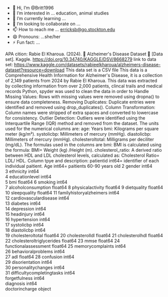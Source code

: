 - 👋 Hi, I’m @Britt1996
- 👀 I’m interested in ... education, animal studies 
- 🌱 I’m currently learning ...
- 💞️ I’m looking to collaborate on ...
- 📫 How to reach me ... erricksb@go.stockton.edu
- 😄 Pronouns: ...she/her
- ⚡ Fun fact: ...

<!---
Britt1996/Britt1996 is a ✨ special ✨ repository because its `README.md` (this file) appears on your GitHub profile.
You can click the Preview link to take a look at your changes.
--->
APA cition: Rabie El Kharoua. (2024). 🧠 Alzheimer's Disease Dataset 🧠 [Data set]. Kaggle. https://doi.org/10.34740/KAGGLE/DSV/8668279
link to data set: https://www.kaggle.com/datasets/rabieelkharoua/alzheimers-disease-dataset?resource=download
This data set is a CSV file
This data is a Comprehensive Health Information for Alzheimer's Disease, it is a collection of 2,149 patients from 2024 by Rabie El Kharoua.
This data was extracted by collecting information from over 2,000 patients, clincal trails and medical records 
Python, spyder was used to clean the data 
in order to Handle Missing Values: Rows with missing values were removed using dropna() to ensure data completeness.
Removing Duplicates: Duplicate entries were identified and removed using drop_duplicates().
Column Transformation: Column names were stripped of extra spaces and converted to lowercase for consistency.
Outlier Detection: Outliers were identified using the Interquartile Range (IQR) method and removed from the dataset.
The units used for the numerical columns are:
age: Years
bmi: Kilograms per square meter (kg/m²).
systolicbp: Millimeters of mercury (mmHg).
diastolicbp: Millimeters of mercury (mmHg).
cholesteroltotal: Milligrams per deciliter (mg/dL).
The formulas used in the columns are bmi: BMI is calculated using the formula:
BMI= Weight (kg) /Height (m).
cholesterol_ratio: A derived ratio between HDL and LDL cholesterol levels, calculated as: Cholesterol Ratio= LDL/ HDL.
 Column tpye and description:
 patientid int64= identifier of each individual paitient. Age int64= paitients 60-90 years old
 2   gender                      int64  
 3   ethnicity                    int64  
 4   educationlevel              int64  
 5   bmi                        float64
 6   smoking                     int64  
 7   alcoholconsumption           float64
 8   physicalactivity              float64
 9   dietquality                 float64
 10  sleepquality                 float64
 11  familyhistoryalzheimers      int64  
 12  cardiovasculardisease        int64  
 13  diabetes                     int64  
 14  depression                  int64  
 15  headinjury             int64  
 16  hypertension               int64  
 17  systolicbp                  int64  
 18  diastolicbp                 int64  
 19  cholesteroltotal            float64
 20  cholesterolldl             float64
 21  cholesterolhdl            float64
 22  cholesteroltriglycerides    float64
 23  mmse                          float64
 24  functionalassessment         float64
 25  memorycomplaints           int64  
 26  behavioralproblems          int64  
 27  adl                      float64
 28  confusion                    int64  
 29  disorientation     int64  
 30  personalitychanges         int64  
 31  difficultycompletingtasks    int64  
   forgetfulness              int64  
  diagnosis                  int64  
   doctorincharge           object ​
